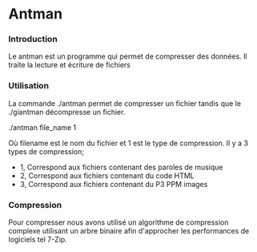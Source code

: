 # Antman

### Introduction

Le antman est un programme qui permet de compresser des données. Il traite la lecture et écriture de fichiers&#x20;



### Utilisation

La commande ./antman permet de compresser un fichier tandis que le ./giantman décompresse un fichier.

./antman file\_name 1

Où filename est le nom du fichier et 1 est le type de compression. Il y a 3 types de compression;

* 1, Correspond aux fichiers contenant des paroles de musique
* 2, Correspond aux fichiers contenant du code HTML
* 3, Correspond aux fichiers contenant du P3 PPM images



### Compression

Pour compresser nous avons utilisé un algorithme de compression complexe utilisant un arbre binaire afin d'approcher les performances de logiciels tel 7-Zip.&#x20;
